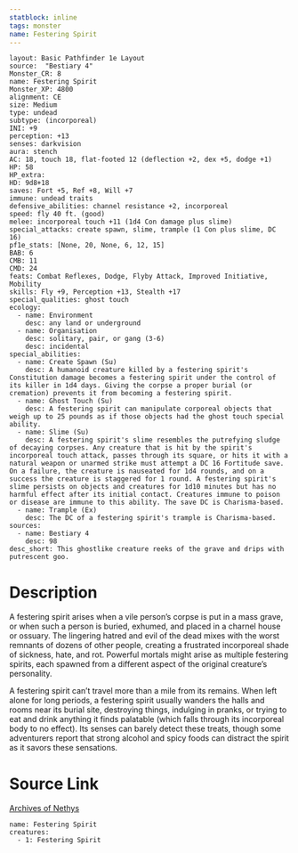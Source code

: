 ```yaml
---
statblock: inline
tags: monster
name: Festering Spirit
---
```

```statblock
layout: Basic Pathfinder 1e Layout
source:  "Bestiary 4"
Monster_CR: 8
name: Festering Spirit
Monster_XP: 4800
alignment: CE
size: Medium
type: undead
subtype: (incorporeal)
INI: +9
perception: +13
senses: darkvision
aura: stench
AC: 18, touch 18, flat-footed 12 (deflection +2, dex +5, dodge +1)
HP: 58
HP_extra: 
HD: 9d8+18
saves: Fort +5, Ref +8, Will +7
immune: undead traits
defensive_abilities: channel resistance +2, incorporeal
speed: fly 40 ft. (good)
melee: incorporeal touch +11 (1d4 Con damage plus slime)
special_attacks: create spawn, slime, trample (1 Con plus slime, DC 16)
pf1e_stats: [None, 20, None, 6, 12, 15]
BAB: 6
CMB: 11
CMD: 24
feats: Combat Reflexes, Dodge, Flyby Attack, Improved Initiative, Mobility
skills: Fly +9, Perception +13, Stealth +17
special_qualities: ghost touch
ecology:
  - name: Environment
    desc: any land or underground
  - name: Organisation
    desc: solitary, pair, or gang (3-6)
    desc: incidental
special_abilities:
  - name: Create Spawn (Su)
    desc: A humanoid creature killed by a festering spirit's Constitution damage becomes a festering spirit under the control of its killer in 1d4 days. Giving the corpse a proper burial (or cremation) prevents it from becoming a festering spirit.
  - name: Ghost Touch (Su)
    desc: A festering spirit can manipulate corporeal objects that weigh up to 25 pounds as if those objects had the ghost touch special ability.
  - name: Slime (Su)
    desc: A festering spirit's slime resembles the putrefying sludge of decaying corpses. Any creature that is hit by the spirit's incorporeal touch attack, passes through its square, or hits it with a natural weapon or unarmed strike must attempt a DC 16 Fortitude save. On a failure, the creature is nauseated for 1d4 rounds, and on a success the creature is staggered for 1 round. A festering spirit's slime persists on objects and creatures for 1d10 minutes but has no harmful effect after its initial contact. Creatures immune to poison or disease are immune to this ability. The save DC is Charisma-based.
  - name: Trample (Ex)
    desc: The DC of a festering spirit's trample is Charisma-based.
sources:
  - name: Bestiary 4
    desc: 98
desc_short: This ghostlike creature reeks of the grave and drips with putrescent goo.
```
# Description
A festering spirit arises when a vile person’s corpse is put in a mass grave, or when such a person is buried, exhumed, and placed in a charnel house or ossuary. The lingering hatred and evil of the dead mixes with the worst remnants of dozens of other people, creating a frustrated incorporeal shade of sickness, hate, and rot. Powerful mortals might arise as multiple festering spirits, each spawned from a different aspect of the original creature’s personality.

A festering spirit can’t travel more than a mile from its remains. When left alone for long periods, a festering spirit usually wanders the halls and rooms near its burial site, destroying things, indulging in pranks, or trying to eat and drink anything it finds palatable (which falls through its incorporeal body to no effect). Its senses can barely detect these treats, though some adventurers report that strong alcohol and spicy foods can distract the spirit as it savors these sensations.
# Source Link
[Archives of Nethys](https://aonprd.com/MonsterDisplay.aspx?ItemName=Festering%20Spirit)
```encounter-table
name: Festering Spirit
creatures:
  - 1: Festering Spirit
```
